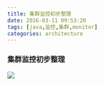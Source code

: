 ```yaml
---
title: 集群监控初步整理
date: 2016-03-11 09:53:20
tags: [java,监控,集群,monitor]
categories: architecture
---
```


### 集群监控初步整理

![](/images/java-monitor.png)

